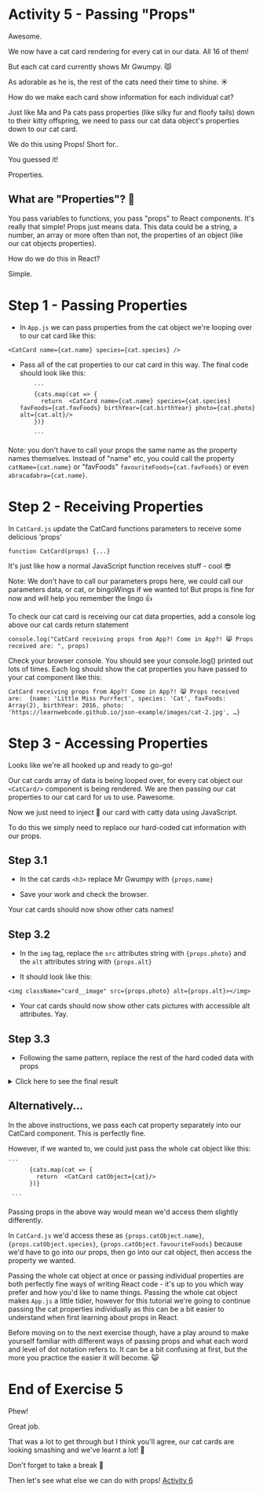 # Activity 5 - Passing "Props"

Awesome.

We now have a cat card rendering for every cat in our data. All 16 of them!

But each cat card currently shows Mr Gwumpy. 😾

As adorable as he is, the rest of the cats need their time to shine. ☀️

How do we make each card show information for each individual cat?

Just like Ma and Pa cats pass properties (like silky fur and floofy tails) down to their kitty offspring, we need to pass our cat data object's properties down to our cat card.

We do this using Props! Short for..

You guessed it!

Properties.

## What are "Properties"? 🤔

You pass variables to functions, you pass "props" to React components. It's really that simple! Props just means data. This data could be a string, a number, an array or more often than not, the properties of an object (like our cat objects properties).

How do we do this in React?

Simple.

# Step 1 - Passing Properties

- In `App.js` we can pass properties from the cat object we're looping over to our cat card like this:

`<CatCard name={cat.name} species={cat.species} />`

- Pass all of the cat properties to our cat card in this way. The final code should look like this:

          ```
          {cats.map(cat => {
            return  <CatCard name={cat.name} species={cat.species} favFoods={cat.favFoods} birthYear={cat.birthYear} photo={cat.photo} alt={cat.alt}/>
          })}

          ```

Note: you don't have to call your props the same name as the property names themselves. Instead of "name" etc, you could call the property `catName={cat.name}` or "favFoods" `favouriteFoods={cat.favFoods}` or even `abracadabra={cat.name}`.

# Step 2 - Receiving Properties

In `CatCard.js` update the CatCard functions parameters to receive some delicious 'props'

```
function CatCard(props) {...}
```

It's just like how a normal JavaScript function receives stuff - cool 😎

Note: We don't have to call our parameters props here, we could call our parameters data, or cat, or bingoWings if we wanted to! But props is fine for now and will help you remember the lingo 👍

To check our cat card is receiving our cat data properties, add a console log above our cat cards return statement

`console.log("CatCard receiving props from App?! Come in App?! 😸 Props received are: ", props)`

Check your browser console. You should see your console.log() printed out lots of times. Each log should show the cat properties you have passed to your cat component like this:

```
CatCard receiving props from App?! Come in App?! 😸 Props received are:  {name: 'Little Miss Purrfect', species: 'Cat', favFoods: Array(2), birthYear: 2016, photo: 'https://learnwebcode.github.io/json-example/images/cat-2.jpg', …}

```

# Step 3 - Accessing Properties

Looks like we're all hooked up and ready to go-go!

Our cat cards array of data is being looped over, for every cat object our `<CatCard/>` component is being rendered. We are then passing our cat properties to our cat card for us to use. Pawesome.

Now we just need to inject 💉 our card with catty data using JavaScript.

To do this we simply need to replace our hard-coded cat information with our props.

## Step 3.1

- In the cat cards `<h3>` replace Mr Gwumpy with `{props.name}`

- Save your work and check the browser.

Your cat cards should now show other cats names!

## Step 3.2

- In the `img` tag, replace the `src` attributes string with `{props.photo}` and the `alt` attributes string with `{props.alt}`

- It should look like this:

`<img className="card__image" src={props.photo} alt={props.alt}></img>`

- Your cat cards should now show other cats pictures with accessible alt attributes. Yay.

## Step 3.3

- Following the same pattern, replace the rest of the hard coded data with props

<details>
<summary>Click here to see the final result</summary>
<pre>

```
function CatCard(props) {

    console.log("CatCard to App, come in App? Do you read me?", props)

    return (
           <div className="card">
            <h3 className="card__text card__header">{props.name}</h3>
            <img className="card__image" src={props.photo} alt={props.alt}></img>
            <p className="card__text">Species: {props.species}</p>
            <p className="card__text">Favourite Food(s): {props.favFoods}</p>
            <p className="card__text">Birth Year: {props.birthYear}</p>
        </div>
    )
}

export default CatCard
```

Let's break it down. 🔨

- We are passing `props` into our cat card: `<CatCard props={cat}/>`

- Our CatCard receives these props through its parameters: `function CatCard(props)`

- In our component, we access these properties through object [dot notation](https://developer.mozilla.org/en-US/docs/Web/JavaScript/Reference/Operators/Property_accessors).

- We insert these properties into our JSX using curly braces {}

</pre>
</details>

## Alternatively...

In the above instructions, we pass each cat property separately into our CatCard component. This is perfectly fine.

However, if we wanted to, we could just pass the whole cat object like this:

    ```
          {cats.map(cat => {
            return  <CatCard catObject={cat}/>
          })}

     ```

Passing props in the above way would mean we'd access them slightly differently.

In `CatCard.js` we'd access these as `{props.catObject.name}`, `{props.catObject.species}`, `{props.catObject.favouriteFoods}` because we'd have to go into our props, then go into our cat object, then access the property we wanted.

Passing the whole cat object at once or passing individual properties are both perfectly fine ways of writing React code - it's up to you which way prefer and how you'd like to name things. Passing the whole cat object makes `App.js` a little tidier, however for this tutorial we're going to continue passing the cat properties individually as this can be a bit easier to understand when first learning about props in React.

Before moving on to the next exercise though, have a play around to make yourself familiar with different ways of passing props and what each word and level of dot notation refers to. It can be a bit confusing at first, but the more you practice the easier it will become. 😺

# End of Exercise 5

Phew!

Great job.

That was a lot to get through but I think you'll agree, our cat cards are looking smashing and we've learnt a lot! 🧠

Don't forget to take a break 🌯

Then let's see what else we can do with props! [Activity 6](./activity-6.md)
